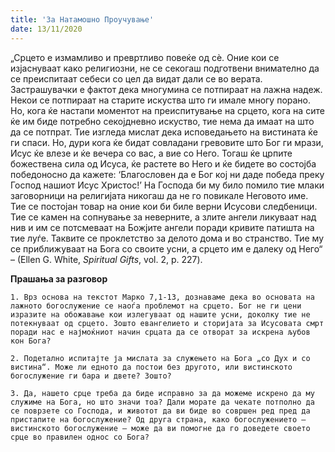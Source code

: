 ```yaml
---
title: 'За Натамошно Проучување'
date: 13/11/2020
---
```


„Срцето е измамливо и превртливо повеќе од сѐ. Оние кои се изјаснуваат како религиозни, не се секогаш подготвени внимателно да се преиспитаат себеси со цел да видат дали се во верата. Застрашувачки е фактот дека многумина се потпираат на лажна надеж. Некои се потпираат на старите искуства што ги имале многу порано. Но, кога ќе настапи моментот на преиспитување на срцето, кога на сите ќе им биде потребно секојдневно искуство, тие нема да имаат на што да се потпрат. Тие изгледа мислат дека исповедањето на вистината ќе ги спаси. Но, дури кога ќе бидат совладани гревовите што Бог ги мрази, Исус ќе влезе и ќе вечера со вас, а вие со Него. Тогаш ќе црпите божествена сила од Исуса, ќе растете во Него и ќе бидете во состојба победоносно да кажете: ‘Благословен да е Бог кој ни даде победа преку Господ нашиот Исус Христос!’ На Господа би му било помило тие млаки заговорници на религијата никогаш да не го повикале Неговото име. Тие се постојан товар на оние кои би биле верни Исусови следбеници. Тие се камен на сопнување за неверните, а злите ангели ликуваат над нив и им се потсмеваат на Божјите ангели поради кривите патишта на тие луѓе. Таквите се проклетство за делото дома и во странство. Тие му се приближуваат на Бога со своите усни, а срцето им е далеку од Него“ – (Еllеn G. White, *Spiritual Gifts*, vol. 2, p. 227).

**Прашања за разговор**

`1. Врз основа на текстот Марко 7,1-13, дознаваме дека во основата на лажното богослужение се наоѓа проблемот на срцето. Бог не ги цени изразите на обожавање кои излегуваат од нашите усни, доколку тие не потекнуваат од срцето. Зошто евангелието и сторијата за Исусовата смрт поради нас е најмоќниот начин срцата да се отворат за искрена љубов кон Бога?`

`2. Подетално испитајте ја мислата за служењето на Бога „со Дух и со вистина“. Може ли едното да постои без другото, или вистинското богослужение ги бара и двете? Зошто?`

`3. Да, нашето срце треба да биде исправно за да можеме искрено да му служиме на Бога, но што значи тоа? Дали морате да чекате потполно да се поврзете со Господа, и животот да ви биде во совршен ред пред да пристапите на богослужение? Од друга страна, како богослужението – вистинското богослужение – може да ви помогне да го доведете своето срце во правилен однос со Бога?`